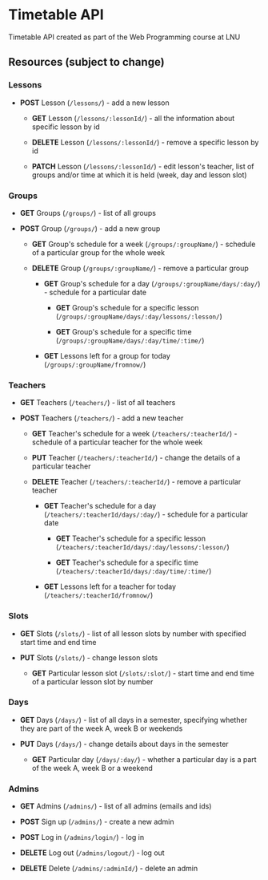 # Timetable API

Timetable API created as part of the Web Programming course at LNU

## Resources (subject to change)

### Lessons

* **POST** Lesson (`/lessons/`) - add a new lesson

    * **GET** Lesson (`/lessons/:lessonId/`) - all the information about specific lesson by id

    * **DELETE** Lesson (`/lessons/:lessonId/`) - remove a specific lesson by id

    * **PATCH** Lesson (`/lessons/:lessonId/`) - edit lesson's teacher, list of groups and/or time at which it is held (week, day and lesson slot)

### Groups

* **GET** Groups (`/groups/`) - list of all groups

* **POST** Group (`/groups/`) - add a new group

    * **GET** Group's schedule for a week (`/groups/:groupName/`) - schedule of a particular group for the whole week

    * **DELETE** Group (`/groups/:groupName/`) - remove a particular group

        * **GET** Group's schedule for a day (`/groups/:groupName/days/:day/`) - schedule for a particular date

            * **GET** Group's schedule for a specific lesson (`/groups/:groupName/days/:day/lessons/:lesson/`)

            * **GET** Group's schedule for a specific time (`/groups/:groupName/days/:day/time/:time/`)

        * **GET** Lessons left for a group for today (`/groups/:groupName/fromnow/`)

### Teachers

* **GET** Teachers (`/teachers/`) - list of all teachers

* **POST** Teachers (`/teachers/`) - add a new teacher

    * **GET** Teacher's schedule for a week (`/teachers/:teacherId/`) - schedule of a particular teacher for the whole week

    * **PUT** Teacher (`/teachers/:teacherId/`) - change the details of a particular teacher

    * **DELETE** Teacher (`/teachers/:teacherId/`) - remove a particular teacher

        * **GET** Teacher's schedule for a day (`/teachers/:teacherId/days/:day/`) - schedule for a particular date

            * **GET** Teacher's schedule for a specific lesson (`/teachers/:teacherId/days/:day/lessons/:lesson/`)

            * **GET** Teacher's schedule for a specific time (`/teachers/:teacherId/days/:day/time/:time/`)

        * **GET** Lessons left for a teacher for today (`/teachers/:teacherId/fromnow/`)

### Slots

* **GET** Slots (`/slots/`) - list of all lesson slots by number with specified start time and end time

* **PUT** Slots (`/slots/`) - change lesson slots

    * **GET** Particular lesson slot (`/slots/:slot/`) - start time and end time of a particular lesson slot by number

### Days

* **GET** Days (`/days/`) - list of all days in a semester, specifying whether they are part of the week A, week B or weekends

* **PUT** Days (`/days/`) - change details about days in the semester

    * **GET** Particular day (`/days/:day/`) - whether a particular day is a part of the week A, week B or a weekend

### Admins

* **GET** Admins (`/admins/`) - list of all admins (emails and ids)

* **POST** Sign up (`/admins/`) - create a new admin

* **POST** Log in (`/admins/login/`) - log in

* **DELETE** Log out (`/admins/logout/`) - log out

* **DELETE** Delete (`/admins/:adminId/`) - delete an admin